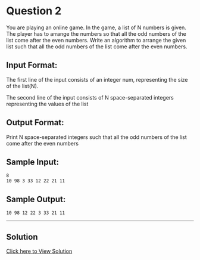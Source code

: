 # Question 2

You are playing an online game. In the game, a list of N numbers is given. The player has to arrange the numbers so that all the odd numbers of the list come after the even numbers. Write an algorithm to arrange the given list such that all the odd numbers of the list come after the even numbers.



## Input Format:

The first line of the input consists of an integer num, representing the size of the list(N).

The second line of the input consists of N space-separated integers representing the values of the list


## Output Format:
Print N space-separated integers such that all the odd numbers of the list come after the even numbers



## Sample Input:
```shell
8
10 98 3 33 12 22 21 11
```


## Sample Output:
```shell
10 98 12 22 3 33 21 11
```

---

## Solution
[Click here to View Solution](code.py)
